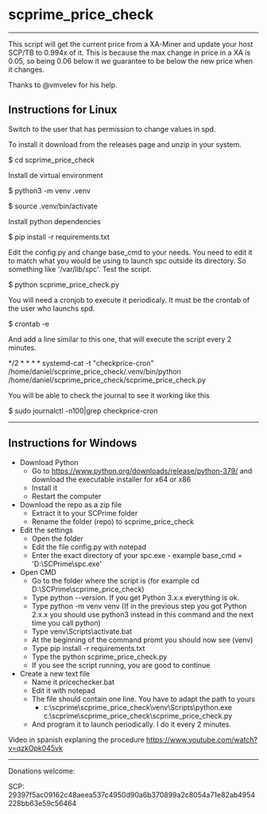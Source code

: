 # scprime_price_check

---

This script will get the current price from a XA-Miner and update your host SCP/TB to 0.994x of it. This is because the max change in price in a XA is 0.05, so being 0.06 below it we guarantee to be below the new price when it changes.

Thanks to @vmvelev for his help.

## Instructions for Linux

Switch to the user that has permission to change values in spd.

To install it download from the releases page and unzip in your system.

$ cd scprime_price_check

Install de virtual environment

$ python3 -m venv .venv

$ source .venv/bin/activate

Install python dependencies

$ pip install -r requirements.txt

Edit the config.py and change base_cmd to your needs. You need to edit it to match what you would be using to launch spc outside its directory. So something like '/var/lib/spc'. Test the script.

$ python scprime_price_check.py

You will need a cronjob to execute it periodicaly. It must be the crontab of the user who launchs spd.

$ crontab -e

And add a line similar to this one, that will execute the script every 2 minutes.

*/2 * * * * systemd-cat -t "checkprice-cron" /home/daniel/scprime_price_check/.venv/bin/python /home/daniel/scprime_price_check/scprime_price_check.py

You will be able to check the journal to see it working like this

$ sudo journalctl -n100|grep checkprice-cron

---

## Instructions for Windows

- Download Python
    - Go to https://www.python.org/downloads/release/python-379/ and download the executable installer for x64 or x86
    - Install it
    - Restart the computer
- Download the repo as a zip file
    - Extract it to your SCPrime folder
    - Rename the folder (repo) to scprime_price_check
- Edit the settings
    - Open the folder
    - Edit the file config.py with notepad
    - Enter the exact directory of your spc.exe - example base_cmd = 'D:\SCPrime\spc.exe'
- Open CMD
    - Go to the folder where the script is (for example cd D:\SCPrime\scprime_price_check)
    - Type python --version. If you get Python 3.x.x everything is ok.
    - Type python -m venv venv (If in the previous step you got Python 2.x.x you should use python3 instead in this command and the next time you call python)
    - Type venv\Scripts\activate.bat
    - At the beginning of the command promt you should now see (venv)
    - Type pip install -r requirements.txt
    - Type the python scprime_price_check.py
    - If you see the script running, you are good to continue
- Create a new text file
    - Name it pricechecker.bat
    - Edit it with notepad
    - The file should contain one line. You have to adapt the path to yours
        - c:\scprime\scprime_price_check\venv\Scripts\python.exe c:\scprime\scprime_price_check\scprime_price_check.py
    - And program it to launch periodically. I do it every 2 minutes.

Video in spanish explaning the procedure https://www.youtube.com/watch?v=qzkOpk045vk

-----------------------------------------------

Donations welcome:

SCP: 29397f5ac09162c48aeea537c4950d90a6b370899a2c8054a71e82ab4954228bb63e59c56464
